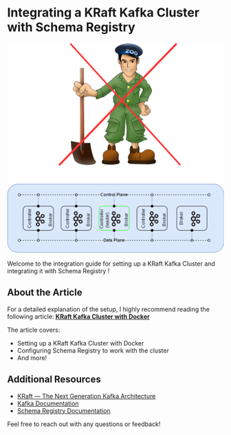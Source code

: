 # Integrating a KRaft Kafka Cluster with Schema Registry

![KRaft Mode](https://github.com/razvantechjourney/kraft/blob/master/readme%20resources/Kraft%20Mode%20zk%20logo.png)

Welcome to the integration guide for setting up a KRaft Kafka Cluster and integrating it with Schema Registry !

## About the Article

For a detailed explanation of the setup, I highly recommend reading the following article:
[**KRaft Kafka Cluster with Docker**](https://medium.com/gitconnected/kraft-kafka-cluster-with-docker-e79a97d19f2c)

The article covers:

- Setting up a KRaft Kafka Cluster with Docker
- Configuring Schema Registry to work with the cluster
- And more!

## Additional Resources
- [KRaft — The Next Generation Kafka Architecture](https://medium.com/gitconnected/kraft-the-next-generation-kafka-architecture-424e70f8481b)
- [Kafka Documentation](https://kafka.apache.org/documentation/)
- [Schema Registry Documentation](https://docs.confluent.io/platform/current/schema-registry/index.html)

Feel free to reach out with any questions or feedback!
